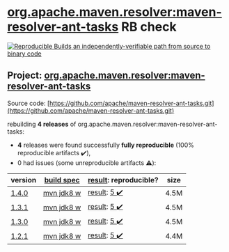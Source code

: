 [org.apache.maven.resolver:maven-resolver-ant-tasks](https://search.maven.org/artifact/org.apache.maven.resolver/maven-resolver-ant-tasks/) RB check
=======

[![Reproducible Builds](https://reproducible-builds.org/images/logos/rb.svg) an independently-verifiable path from source to binary code](https://reproducible-builds.org/)

## Project: [org.apache.maven.resolver:maven-resolver-ant-tasks](https://search.maven.org/artifact/org.apache.maven.resolver/maven-resolver-ant-tasks/)

Source code: [https://github.com/apache/maven-resolver-ant-tasks.git](https://github.com/apache/maven-resolver-ant-tasks.git)

rebuilding **4 releases** of org.apache.maven.resolver:maven-resolver-ant-tasks:
- **4** releases were found successfully **fully reproducible** (100% reproducible artifacts :heavy_check_mark:),
- 0 had issues (some unreproducible artifacts :warning:):

| version | [build spec](/BUILDSPEC.md) | [result](https://reproducible-builds.org/docs/jvm/): reproducible? | size |
| -- | --------- | ------ | -- |
| [1.4.0](https://search.maven.org/artifact/org.apache.maven.resolver/maven-resolver-ant-tasks/1.4.0/pom) | [mvn jdk8 w](maven-resolver-ant-tasks-1.4.0.buildspec) | [result](maven-resolver-ant-tasks-1.4.0.buildinfo): [5 :heavy_check_mark: ](maven-resolver-ant-tasks-1.4.0.buildcompare) | 4.5M |
| [1.3.1](https://search.maven.org/artifact/org.apache.maven.resolver/maven-resolver-ant-tasks/1.3.1/pom) | [mvn jdk8 w](maven-resolver-ant-tasks-1.3.1.buildspec) | [result](maven-resolver-ant-tasks-1.3.1.buildinfo): [5 :heavy_check_mark: ](maven-resolver-ant-tasks-1.3.1.buildcompare) | 4.5M |
| [1.3.0](https://search.maven.org/artifact/org.apache.maven.resolver/maven-resolver-ant-tasks/1.3.0/pom) | [mvn jdk8 w](maven-resolver-ant-tasks-1.3.0.buildspec) | [result](maven-resolver-ant-tasks-1.3.0.buildinfo): [5 :heavy_check_mark: ](maven-resolver-ant-tasks-1.3.0.buildcompare) | 4.5M |
| [1.2.1](https://search.maven.org/artifact/org.apache.maven.resolver/maven-resolver-ant-tasks/1.2.1/pom) | [mvn jdk8 w](maven-resolver-ant-tasks-1.2.1.buildspec) | [result](maven-resolver-ant-tasks-1.2.1.buildinfo): [5 :heavy_check_mark: ](maven-resolver-ant-tasks-1.2.1.buildcompare) | 4.4M |
